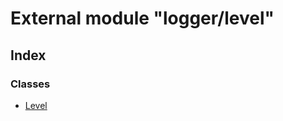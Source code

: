 # External module "logger/level"


## Index

### Classes
* [Level](../classes/_logger_level_.level.md)

